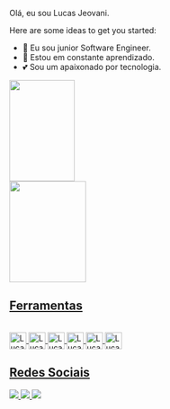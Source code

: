 Olá, eu sou Lucas Jeovani.

Here are some ideas to get you started:

- 🔭 Eu sou junior Software Engineer.
- 🌱 Estou em constante aprendizado.
- 💕 Sou um apaixonado por tecnologia.

<div>
<a href="https://github.com/lucasjeovani">
<img height="180rem" width="48%" src="https://github-readme-stats.vercel.app/api?username=lucasjeovani&theme=midnight-purple&show_icons=true"/>
<img height="180rem" width="52%" src="https://github-readme-stats.vercel.app/api/top-langs/?username=lucasjeovani&layout=compact&langs_count=16&theme=midnight-purple"/>
</div>

Ferramentas
------------------------------------------------------------------------------------------------------------------------------
</div>
<div style="display: inline_block"><br>
<img align="center" alt="Lucas-js" height="30" src="https://img.shields.io/badge/Visual_Studio-5C2D91?style=for-the-badge&logo=visual%20studio&logoColor=white"/>
<img align="center" alt="Lucas-js" height="30" src="https://img.shields.io/badge/JavaScript-323330?style=for-the-badge&logo=javascript&logoColor=F7DF1E"/>
<img align="center" alt="Lucas-js" height="30" src="https://img.shields.io/badge/HTML5-E34F26?style=for-the-badge&logo=html5&logoColor=white"/>
<img align="center" alt="Lucas-js" height="30" src="https://img.shields.io/badge/CSS3-1572B6?style=for-the-badge&logo=css3&logoColor=white"/>
<img align="center" alt="Lucas-js" height="30" src="https://img.shields.io/badge/Node.js-43853D?style=for-the-badge&logo=node.js&logoColor=white"/>
<img align="center" alt="Lucas-js" height="30" src="https://img.shields.io/badge/React-20232A?style=for-the-badge&logo=react&logoColor=61DAFB"/>
</div>

Redes Sociais
------------------------------------------------------------------------------------------------------------------------------
<div>
<a href="mailto:lucas.mello.jeovani@gmail.com"><img src="https://img.shields.io/badge/Gmail-D14836?style=for-the-badge&logo=gmail&logoColor=white"/>
<a href="https://www.linkedin.com/in/lucas-jeovani-02573b21/" target="_blank"><img src="https://img.shields.io/badge/LinkedIn-0077B5?style=for-the-badge&logo=linkedin&logoColor=white"/>
<a href="https://wa.me/05522991056306" target="_blank"><img src="https://img.shields.io/badge/WhatsApp-25D366?style=for-the-badge&logo=whatsapp&logoColor=white"/>
</div>
